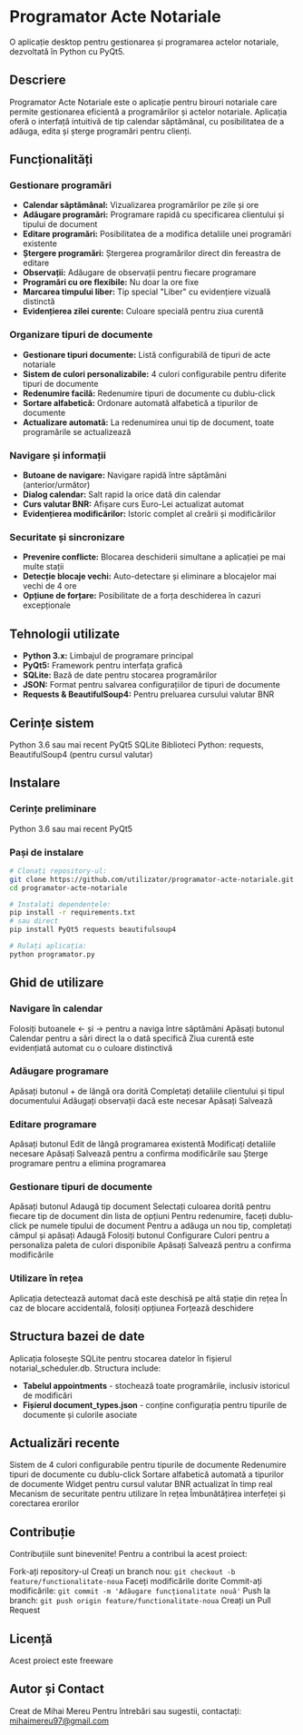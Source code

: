 # Programator Acte Notariale

O aplicație desktop pentru gestionarea și programarea actelor notariale, dezvoltată în Python
cu PyQt5.

## Descriere
Programator Acte Notariale este o aplicație pentru birouri notariale care permite gestionarea eficientă a programărilor și actelor notariale. Aplicația oferă o interfață intuitivă de tip calendar săptămânal, cu posibilitatea de a adăuga, edita și șterge programări pentru clienți.

## Funcționalități

### Gestionare programări

- **Calendar săptămânal:** Vizualizarea programărilor pe zile și ore
- **Adăugare programări:** Programare rapidă cu specificarea clientului și tipului de document
- **Editare programări:** Posibilitatea de a modifica detaliile unei programări existente
- **Ștergere programări:** Ștergerea programărilor direct din fereastra de editare
- **Observații:** Adăugare de observații pentru fiecare programare
- **Programări cu ore flexibile:** Nu doar la ore fixe
- **Marcarea timpului liber:** Tip special "Liber" cu evidențiere vizuală distinctă
- **Evidențierea zilei curente:** Culoare specială pentru ziua curentă

### Organizare tipuri de documente

- **Gestionare tipuri documente:** Listă configurabilă de tipuri de acte notariale
- **Sistem de culori personalizabile:** 4 culori configurabile pentru diferite tipuri de documente
- **Redenumire facilă:** Redenumire tipuri de documente cu dublu-click
- **Sortare alfabetică:** Ordonare automată alfabetică a tipurilor de documente
- **Actualizare automată:** La redenumirea unui tip de document, toate programările se actualizează

### Navigare și informații

- **Butoane de navigare:** Navigare rapidă între săptămâni (anterior/următor)
- **Dialog calendar:** Salt rapid la orice dată din calendar
- **Curs valutar BNR:** Afișare curs Euro-Lei actualizat automat
- **Evidențierea modificărilor:** Istoric complet al creării și modificărilor

### Securitate și sincronizare

- **Prevenire conflicte:** Blocarea deschiderii simultane a aplicației pe mai multe stații
- **Detecție blocaje vechi:** Auto-detectare și eliminare a blocajelor mai vechi de 4 ore
- **Opțiune de forțare:** Posibilitate de a forța deschiderea în cazuri excepționale

## Tehnologii utilizate

- **Python 3.x:** Limbajul de programare principal
- **PyQt5:** Framework pentru interfața grafică
- **SQLite:** Bază de date pentru stocarea programărilor
- **JSON:** Format pentru salvarea configurațiilor de tipuri de documente
- **Requests & BeautifulSoup4:** Pentru preluarea cursului valutar BNR

## Cerințe sistem

Python 3.6 sau mai recent
PyQt5
SQLite
Biblioteci Python: requests, BeautifulSoup4 (pentru cursul valutar)

## Instalare

### Cerințe preliminare

Python 3.6 sau mai recent
PyQt5

### Pași de instalare
```bash
# Clonați repository-ul:
git clone https://github.com/utilizator/programator-acte-notariale.git
cd programator-acte-notariale

# Instalați dependențele:
pip install -r requirements.txt
# sau direct
pip install PyQt5 requests beautifulsoup4

# Rulați aplicația:
python programator.py
```

## Ghid de utilizare

### Navigare în calendar

Folosiți butoanele ← și → pentru a naviga între săptămâni
Apăsați butonul Calendar pentru a sări direct la o dată specifică
Ziua curentă este evidențiată automat cu o culoare distinctivă

### Adăugare programare

Apăsați butonul + de lângă ora dorită
Completați detaliile clientului și tipul documentului
Adăugați observații dacă este necesar
Apăsați Salvează

### Editare programare

Apăsați butonul Edit de lângă programarea existentă
Modificați detaliile necesare
Apăsați Salvează pentru a confirma modificările sau Șterge programare pentru a elimina programarea

### Gestionare tipuri de documente

Apăsați butonul Adaugă tip document
Selectați culoarea dorită pentru fiecare tip de document din lista de opțiuni
Pentru redenumire, faceți dublu-click pe numele tipului de document
Pentru a adăuga un nou tip, completați câmpul și apăsați Adaugă
Folosiți butonul Configurare Culori pentru a personaliza paleta de culori disponibile
Apăsați Salvează pentru a confirma modificările

### Utilizare în rețea

Aplicația detectează automat dacă este deschisă pe altă stație din rețea
În caz de blocare accidentală, folosiți opțiunea Forțează deschidere

## Structura bazei de date
Aplicația folosește SQLite pentru stocarea datelor în fișierul notarial_scheduler.db. Structura include:

- **Tabelul appointments** - stochează toate programările, inclusiv istoricul de modificări
- **Fișierul document_types.json** - conține configurația pentru tipurile de documente și culorile asociate

## Actualizări recente

Sistem de 4 culori configurabile pentru tipurile de documente
Redenumire tipuri de documente cu dublu-click
Sortare alfabetică automată a tipurilor de documente
Widget pentru cursul valutar BNR actualizat în timp real
Mecanism de securitate pentru utilizare în rețea
Îmbunătățirea interfeței și corectarea erorilor

## Contribuție
Contribuțiile sunt binevenite! Pentru a contribui la acest proiect:

Fork-ați repository-ul
Creați un branch nou: `git checkout -b feature/functionalitate-noua`
Faceți modificările dorite
Commit-ați modificările: `git commit -m 'Adăugare funcționalitate nouă'`
Push la branch: `git push origin feature/functionalitate-noua`
Creați un Pull Request

## Licență
Acest proiect este freeware

## Autor și Contact
Creat de Mihai Mereu
Pentru întrebări sau sugestii, contactați: mihaimereu97@gmail.com

